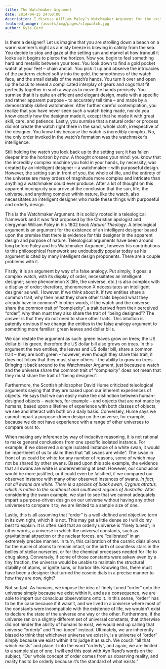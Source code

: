 ```yaml
---
title: The Watchmaker Argument
date: 2014-04-15 24:00:00
description: I discuss William Paley’s Watchmaker Argument for the existence of an intelligent designer, and explain why it is rife with cognitive biases and logical fallacies. 
featured_image: /assets/img/pages/stopwatch.jpg
author: Kyle Card
---
```


Is there a designer? Let us imagine that you are strolling down a beach on a warm summer’s night as a misty breeze is blowing in calmly from the sea. You decide to stop and gaze at the setting sun and marvel at how tranquil it looks as it begins to pierce the horizon. Now you begin to feel something hard and metallic between your toes. You look down to find a gold pocket watch at your feet – chain and all. You pick it up and observe the intricacies of the patterns etched softly into the gold, the smoothness of the watch face, and the small details of the watch’s hands. You turn it over and open up the back to reveal a complicated interplay of gears and cogs that fit perfectly together in such a way as to move the hands precisely. You surmise that it is quite an efficient and elegant design, made with a specific and rather apparent purpose – to accurately tell time – and made by a demonstrably skilled watchmaker. After further careful contemplation, you realize that you have never seen such a watch being made, nor do you know exactly how the designer made it, except that he made it with great skill, care, and patience. Lastly, you surmise that a natural order or process did not create the watch right there in the sand, whole cloth, irrespective of the designer. You know this because the watch is incredibly complex. No, the only order invoked in the watch’s formation was the watchmaker’s intelligence.

Still holding the watch you look back up to the setting sun; it has fallen deeper into the horizon by now. A thought crosses your mind: you know that the incredibly complex machine you hold in your hands, by necessity, was created by an intelligent designer – a watchmaker – with purposeful design. However, the setting sun in front of you, the whole of life, and the entirety of the universe are many orders of magnitude more complex and intricate than anything a watchmaker could ever produce. After a lot of thought on this apparent incongruity you arrive at the conclusion that the sun, life, the universe, and anything complex within nature, like the watch, also necessitates an intelligent designer who made these things with purposeful and orderly design.

This is the Watchmaker Argument. It is solidly rooted in a teleological framework and it was first proposed by the Christian apologist and clergyman William Paley in his 1802 book *Natural Theology*. A teleological argument is an argument for the existence of an intelligent designer based upon the premise that there is evidence for this designer in the apparent design and purpose of nature. Teleological arguments have been around long before Paley and his Watchmaker Argument, however his contributions to this philosophical framework are undoubtedly popular today as his argument is cited by many intelligent design proponents. There are a couple problems with it.  

Firstly, it is an argument by way of a false analogy. Put simply, it goes: a complex watch, with its display of order, necessitates an intelligent designer; some phenomenon X (life, the universe, etc.) is also complex with a display of order; therefore, phenomenon X necessitates an intelligent designer as well. However, if we think about it, if two entities share a common trait, why then must they share other traits beyond what they already have in common? In other words, if the watch and the universe share the common trait of “complexity”, a trait derived from their perceived “order”, why then must they also share the trait of “being designed”? The answer is that they do not need to share other traits. This intuition is patently obvious if we change the entities in the false analogy argument to something more familiar: green leaves and dollar bills.  

We can restate the argument as such: green leaves grow on trees; the US dollar bill is green, therefore the US dollar bill also grows on trees. In this argument the two entities, the leaves and US dollar bill, share a common trait – they are both green – however, even though they share this trait, it does not follow that they must share others – the ability to grow on trees. Bringing it back around to the Watchmaker Argument, just because a watch and the universe share the common trait of “complexity” does not mean that they must share the trait of “being designed”.

Furthermore, the Scottish philosopher David Hume criticized teleological arguments saying that they are based upon our inherent experiences of objects. He says that we can easily make the distinction between human-designed objects – watches, for example – and objects that are not made by humans, based upon a lifetime of experience with both classes of objects; we see and interact with both on a daily basis. Conversely, Hume says we cannot impart a purpose-driven design on the universe, for example, because we do not have experience with a range of other universes to compare ours to. 

When making any inference by way of inductive reasoning, it is not rational to make general conclusions from one specific isolated instance. For example, if we observed a single isolated instance of a white swan, it would be impertinent of us to claim then that “all swans are white”. The swan in front of us could be white for any number of reasons, some of which may not be shared by other swans. Based upon this sole example, the evidence that all swans are white is underwhelming at best. However, our conclusion would be more justified, or it could even be falsified, if we compared our observed instance with many other observed instances of swans. *In fact, not all swans are white. There is a species of black swan, Cygnus atratus, which is native to the southeast and southwest regions of Australia.* After considering the swan example, we start to see that we cannot adequately impart a purpose-driven design on our universe without having any other universes to compare it to; we are limited to a sample size of one.

Lastly, this is all assuming that “order” is a well-defined and objective term in its own right, which it is not. This may get a little dense so I will do my best to explain. It is often said that an orderly universe is “finely tuned”; in other words, a universe in which the universal constants, such as gravitational attraction or the nuclear forces, are “calibrated” in an extremely precise manner. In turn, this calibration of the cosmic dials allows for the nuclei of atoms to remain intact, or the birth of countless stars in the bellies of stellar nurseries, or for the chemical processes needed for life to chug along. Conversely, if some of those constants were askew even by a tiny fraction, the universe would be unable to maintain the structural stability of atoms, or ignite suns, or harbor life. Knowing this, there must have been a designer that turned the cosmic dials in a precise manner to how they are now, right?

Not so fast. As humans, we impose the idea of finely-tuned “order” onto the universe simply because we exist within it, and as a consequence, we are able to impart our conscious observations onto it. In this sense, “order” has to be the case because if it wasn’t, and we lived in a universe where most of the constants were incompatible with the existence of life, we wouldn’t exist to declare the state of the universe one way or the other. Furthermore, if the universe ran on a slightly different set of universal constants, that otherwise did not hinder the ability of humans to exist, we would end up calling that universe “orderly” and “fine-tuned” instead. Ultimately, we are inherently biased to think that whichever universe we exist in, is a universe of “order” simply because we exist within it to judge it as such. We couch “all that which exists” and place it into the word “orderly”, and again, we are limited to a sample size of one. I will end this post with Ayn Rand’s words on the subject, “Our whole concept of order comes from us observing reality, and reality has to be orderly because it’s the standard of what exists.”
<br>
